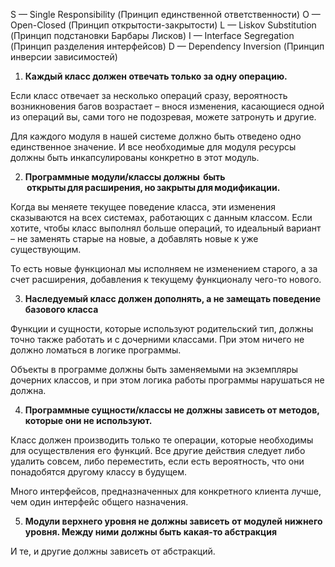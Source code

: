 S — Single Responsibility (Принцип единственной ответственности)
O — Open-Closed (Принцип открытости-закрытости)
L — Liskov Substitution (Принцип подстановки Барбары Лисков)
I — Interface Segregation (Принцип разделения интерфейсов)
D — Dependency Inversion (Принцип инверсии зависимостей)

1) **Каждый класс должен отвечать только за одну операцию.**

Если класс отвечает за несколько операций сразу, вероятность возникновения багов возрастает – внося изменения, касающиеся одной из операций вы, сами того не подозревая, можете затронуть и другие.

Для каждого модуля в нашей системе должно быть отведено одно единственное значение. И все необходимые для модуля ресурсы должны быть инкапсулированы конкретно в этот модуль. 

2) **Программные модули/классы должны  быть  открыты для расширения, но закрыты для модификации.**

Когда вы меняете текущее поведение класса, эти изменения сказываются на всех системах, работающих с данным классом. Если хотите, чтобы класс выполнял больше операций, то идеальный вариант – не заменять старые на новые, а добавлять новые к уже существующим.

То есть новые функционал мы исполняем не изменением старого, а за счет расширения, добавления к текущему функционалу чего-то нового. 

3) **Наследуемый класс должен дополнять, а не замещать поведение базового класса**

Функции и сущности, которые используют родительский тип, должны точно также работать и с дочерними классами. При этом ничего не должно ломаться в логике программы.

Объекты в программе должны быть заменяемыми на экземпляры дочерних классов, и при этом логика работы программы нарушаться не должна. 

4) **Программные сущности/классы не должны зависеть от методов, которые они не используют.**

Класс должен производить только те операции, которые необходимы для осуществления его функций. Все другие действия следует либо удалить совсем, либо переместить, если есть вероятность, что они понадобятся другому классу в будущем.

Много интерфейсов, предназначенных для конкретного клиента лучше, чем один интерфейс общего назначения. 

5) **Модули верхнего уровня не должны зависеть от модулей нижнего уровня. Между ними должны быть какая-то абстракция**

И те, и другие должны зависеть от абстракций.

